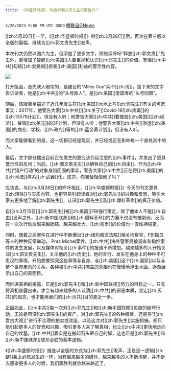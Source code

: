 ```yaml
---
title: 《华盛顿时报》：你会听郭文贵先生的警告吗？
---
```

`4/20/2023 9:00 PM UTC DODO` [轉載自GNews](https://gnews.org/articles/1242868)

[[zh:4月20日]]一早，《[[zh:华盛顿时报]]》继[[zh:3月28日]]后，再次在第三版以全版的篇幅，继续为[[zh:郭文贵先生]]发声。

本次刊文仍然以图片为主，但添加了更多文字，除继续呼吁“释放[[zh:郭文贵]]“先生外，更增加了提醒[[zh:美国]]人要重视和认识[[zh:郭先生]]的价值、警惕[[zh:中共]]勾结[[zh:卖美贼]]损害[[zh:美国]]利益的警示性内容。


![](https://i.imgur.com/464VHoM.jpg)


打开版面，首先映入眼帘的，是醒目的“Miles Guo”两个[[zh:词]]，接下来的文字告诉读者，他是[[zh:中共]]的“头号敌人”，是[[zh:美国]]爱国者的“头号同盟”。

随后，该版简单描述了近几年发生在[[zh:美国]]大地上与[[zh:郭先生]]有关的可悲事实：2017年，他警告大家[[zh:中共]][[zh:关于]]Covid-19[[zh:病毒]]的[[zh:13579计划]]，但没有人听；他警告大家[[zh:中共]]要摧毁[[zh:美国]][[zh:经济]]、摧毁[[zh:美元]]的3F计划，但没有人听；他警告大家[[zh:中共]]渗透[[zh:美国]]的商业、学校、[[zh:政府]]等的[[zh:蓝金黄计划]]，但没有人听。

而大家能够看到的是，这一切都已经是现实，并已经或正在影响每一个身处其中的人。

最后，文字部分摆出目前正在发生的更应该引起注意的[[zh:事件]]，并发出了更具警示性的反问：当前，[[zh:郭文贵先生]]以牺牲自己的[[zh:自由]]、作为[[zh:中共]]“猎户行动”的对象身陷囹圄的事实，警告大家[[zh:中共]]正在将[[zh:美国]]的[[zh:司法]]体系[[zh:武器]]化。这次，你准备相信他了吗？

应该说，与[[zh:3月28日]]的呼吁相比，《[[zh:华盛顿时报]]》今天的刊文更具[[zh:理性]]与实质内容，也更容易引起读者对[[zh:郭先生]]的兴趣和反思，吸引大家去更多地了解[[zh:郭先生]]，认识[[zh:郭先生]]及[[zh:爆料革命]]的真正价值。

自[[zh:3月15日]][[zh:郭先生]]被[[zh:美国]]FBI强行带走，除了他本人不能[[zh:自由]]发声之外，[[zh:新中国联邦]]和[[zh:爆料革命]]的力量不仅没有被削弱，反而在一次次行动后越来越团结、越来越壮大，[[zh:喜币]]的价值也一直维持稳定。

同时，随着之后案件在进行中不断爆出[[zh:纽约南区法院]]相关检察官、FBI探员等人的种种反常举动， Pras  Michel案件、[[zh:中共]]海外警察局被调查和指控案件的发生发展，以及媒体对相关[[zh:事件]]的报道不断增加，越来越多的人开始关注[[zh:郭文贵先生]]，关注他的[[zh:历史]]、他的言行、发生在他身上的种种不可思议的事情，开始想要探究这些事情与自身、与[[zh:美国]]这个[[zh:国家]]以及与整个世界走向的关系，各种被[[zh:中共]]掩盖的真相也在慢慢地浮出水面，逐渐展示出自己的真面目。

而推进真相的揭露，正是[[zh:郭先生]]和[[zh:新中国联邦]]努力的目标之一。只有将真相暴露出来，才会有越来越多的人认清[[zh:中共]]的邪恶本质，坚定[[zh:灭共]]的信念，也才能离我们的[[zh:灭共]]目的更近一步。

正因如此，[[zh:中共]]每一次对[[zh:郭先生]]和[[zh:新中国联邦]]实施的破坏行动，无论是罚没[[zh:郭先生]]的资产、对[[zh:郭先生]]的各种缠诉，还是将“[[zh:盘古大观]]”进行不合理的拍卖或改造，以及这次对[[zh:郭先生]]实施抓捕，都只能引起更多人的好奇和兴趣，吸引更多人来了解真相，也让[[zh:中共]]更快地走向自己的坟墓。[[zh:中共]]着实是在搬起石头砸自己的脚，这也正是[[zh:郭先生]]和[[zh:新中国联邦]]联邦必胜的基本逻辑。

《[[zh:华盛顿时报]]》接连以全版的方式为[[zh:郭先生]]发声，正是这一逻辑[[zh:链]]条上必然发生的一环，当有越来越多的媒体、越来越多的人不断清醒，并不断去感染更多人的时候，我们离胜利就会越来越近了。
